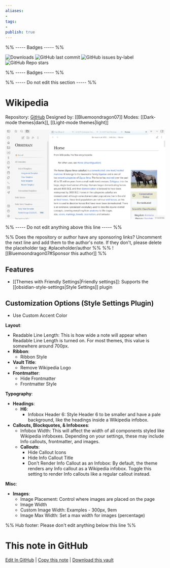 ```yaml
---
aliases:
- 
tags: 
- 
publish: true
---
```


%% ----- Badges ----- %%

![Downloads](https://img.shields.io/badge/downloads-21076-573E7A?style=for-the-badge&logo=)
![GitHub last commit](https://img.shields.io/github/last-commit/Bluemoondragon07/Wikipedia-Theme?color=573E7A&label=last%20update&logo=github&style=for-the-badge)
![GitHub issues by-label](https://img.shields.io/github/issues/Bluemoondragon07/Wikipedia-Theme/help%20wanted?color=573E7A&logo=github&style=for-the-badge) 
![GitHub Repo stars](https://img.shields.io/github/stars/Bluemoondragon07/Wikipedia-Theme?color=573E7A&logo=github&style=for-the-badge)

%% ----- Badges ----- %%

%% ----- Do not edit this section ----- %%

# Wikipedia

Repository: [GitHub](https://github.com/Bluemoondragon07/Wikipedia-Theme)
Designed by: [[Bluemoondragon07]]
Modes: [[Dark-mode themes|dark]], [[Light-mode themes|light]]



![screenshot](https://github.com/Bluemoondragon07/Wikipedia-Theme/raw/HEAD/example.png)

%% ----- Do not edit anything above this line ----- %% 

%% Does the repository or author have any sponsoring links? Uncomment the next line and add them to the author's note. If they don't, please delete the placeholder tag: #placeholder/author %%
%% ![[Bluemoondragon07#Sponsor this author]] %%


## Features

- [[Themes with Friendly Settings|Friendly settings]]: Supports the [[obsidian-style-settings|Style Settings]] plugin

## Customization Options (Style Settings Plugin) 
- Use Custom Accent Color

**Layout**: 
- Readable Line Length: This is how wide a note will appear when Readable Line Length is turned on. For most themes, this value is somewhere around 700px.
- **Ribbon**: 
    - Ribbon Style
- **Vault Title**: 
    - Remove Wikipedia Logo
- **Frontmatter**: 
    - Hide Frontmatter
    - Frontmatter Style

**Typography**: 
- **Headings**: 
    - **H6**: 
        - Infobox Header 6: Style Header 6 to be smaller and have a pale background, like the headings inside a Wikipedia infobox.
- **Callouts, Blockquotes, & Infoboxes**: 
    - Infobox Width: This will affect the width of all components styled like Wikipedia infoboxes. Depending on your settings, these may include Info callouts, frontmatter, and images.
    - **Callouts**: 
        - Hide Callout Icons
        - Hide Info Callout Title
        - Don't Render Info Callout as an Infobox: By default, the theme renders any Info callout as a Wikipedia infobox. Toggle this setting to render Info callouts like a regular callout instead.

**Misc**: 
- **Images**: 
    - Image Placement: Control where images are placed on the page
    - Image Width
    - Custom Image Width: Examples - 300px, 9em
    - Image Max Width: Set a max width for images (percentage)


%% Hub footer: Please don't edit anything below this line %%

# This note in GitHub

<span class="git-footer">[Edit In GitHub](https://github.dev/obsidian-community/obsidian-hub/blob/main/02%20-%20Community%20Expansions/02.05%20All%20Community%20Expansions/Themes/Wikipedia.md "git-hub-edit-note") | [Copy this note](https://raw.githubusercontent.com/obsidian-community/obsidian-hub/main/02%20-%20Community%20Expansions/02.05%20All%20Community%20Expansions/Themes/Wikipedia.md "git-hub-copy-note") | [Download this vault](https://github.com/obsidian-community/obsidian-hub/archive/refs/heads/main.zip "git-hub-download-vault") </span>
